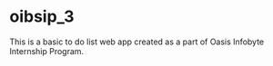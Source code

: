 # oibsip_3
This is a basic to do list web app created as a part of Oasis Infobyte Internship Program.
